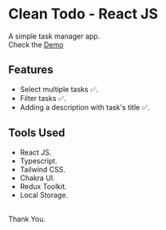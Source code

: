 # Clean Todo - React JS

A simple task manager app.<br/>
Check the [Demo](http://example.net/)

## Features

- Select multiple tasks ✅.
- Filter tasks ✅.
- Adding a description with task's title ✅.

## Tools Used

- React JS.
- Typescript.
- Tailwind CSS.
- Chakra UI.
- Redux Toolkit.
- Local Storage.
  <br/>
  <br/>

Thank You.
